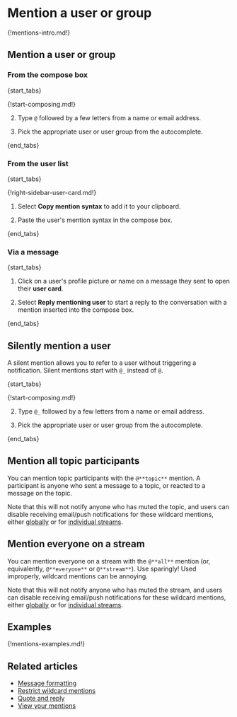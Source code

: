 # Mention a user or group

{!mentions-intro.md!}

## Mention a user or group

### From the compose box

{start_tabs}

{!start-composing.md!}

2. Type `@` followed by a few letters from a name or email address.

3. Pick the appropriate user or user group from the autocomplete.

{end_tabs}

### From the user list

{start_tabs}

{!right-sidebar-user-card.md!}

1. Select **Copy mention syntax** to add it to your clipboard.

1. Paste the user's mention syntax in the compose box.

{end_tabs}

### Via a message

{start_tabs}

1. Click on a user's profile picture or name on a message they sent
   to open their **user card**.

1. Select **Reply mentioning user** to start a reply to the conversation
   with a mention inserted into the compose box.

{end_tabs}

## Silently mention a user

A silent mention allows you to refer to a user without triggering a
notification. Silent mentions start with `@_` instead of `@`.

{start_tabs}

{!start-composing.md!}

2. Type `@_` followed by a few letters from a name or email address.

3. Pick the appropriate user or user group from the autocomplete.

{end_tabs}

## Mention all topic participants

You can mention topic participants with the `@**topic**` mention. A participant
is anyone who sent a message to a topic, or reacted to a message on the topic.

Note that this will not notify anyone who has muted the topic, and
users can disable receiving email/push notifications for these
wildcard mentions, either
[globally](/help/dm-mention-alert-notifications) or for [individual
streams](/help/stream-notifications).

## Mention everyone on a stream

You can mention everyone on a stream with the `@**all**` mention (or,
equivalently, `@**everyone**` or `@**stream**`). Use sparingly! Used improperly,
wildcard mentions can be annoying.

Note that this will not notify anyone who has muted the stream, and
users can disable receiving email/push notifications for these
wildcard mentions, either
[globally](/help/dm-mention-alert-notifications) or for [individual
streams](/help/stream-notifications).

## Examples

{!mentions-examples.md!}

## Related articles

* [Message formatting](/help/format-your-message-using-markdown)
* [Restrict wildcard mentions](/help/restrict-wildcard-mentions)
* [Quote and reply](/help/quote-and-reply)
* [View your mentions](/help/view-your-mentions)
